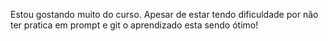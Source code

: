 Estou gostando muito do curso. 
Apesar de estar tendo dificuldade por não ter pratica em prompt e git o aprendizado esta sendo ótimo!